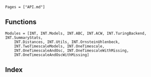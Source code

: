 

```@contents
Pages = ["API.md"]
```

## Functions

```@autodocs
Modules = [INT, INT.Models, INT.ABC, INT.ACW, INT.TuringBackend, INT.SummaryStats, 
    INT.Distances, INT.Utils, INT.OrnsteinUhlenbeck, 
    INT.TwoTimescaleModels, INT.OneTimescale, 
    INT.OneTimescaleAndOsc, INT.OneTimescaleWithMissing, 
    INT.OneTimescaleAndOscWithMissing]
```

## Index

```@index
```
